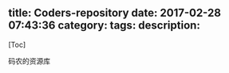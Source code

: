 title: Coders-repository
date: 2017-02-28 07:43:36
category:
tags:
description:
---
[Toc]

码农的资源库


